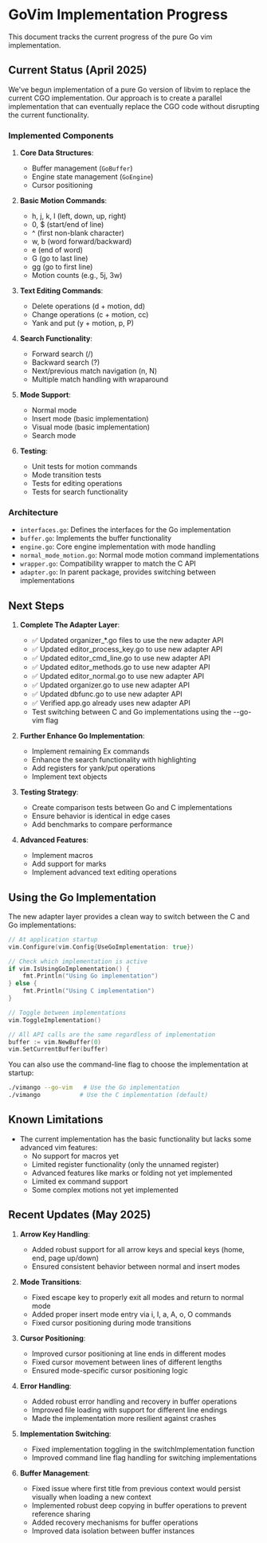# GoVim Implementation Progress

This document tracks the current progress of the pure Go vim implementation.

## Current Status (April 2025)

We've begun implementation of a pure Go version of libvim to replace the current CGO implementation. Our approach is to create a parallel implementation that can eventually replace the CGO code without disrupting the current functionality.

### Implemented Components

1. **Core Data Structures**:
   - Buffer management (`GoBuffer`)
   - Engine state management (`GoEngine`)
   - Cursor positioning

2. **Basic Motion Commands**:
   - h, j, k, l (left, down, up, right)
   - 0, $ (start/end of line)
   - ^ (first non-blank character)
   - w, b (word forward/backward)
   - e (end of word)
   - G (go to last line)
   - gg (go to first line)
   - Motion counts (e.g., 5j, 3w)

3. **Text Editing Commands**:
   - Delete operations (d + motion, dd)
   - Change operations (c + motion, cc)
   - Yank and put (y + motion, p, P)

4. **Search Functionality**:
   - Forward search (/)
   - Backward search (?)
   - Next/previous match navigation (n, N)
   - Multiple match handling with wraparound

5. **Mode Support**:
   - Normal mode
   - Insert mode (basic implementation)
   - Visual mode (basic implementation)
   - Search mode

6. **Testing**:
   - Unit tests for motion commands
   - Mode transition tests
   - Tests for editing operations
   - Tests for search functionality

### Architecture

- `interfaces.go`: Defines the interfaces for the Go implementation
- `buffer.go`: Implements the buffer functionality
- `engine.go`: Core engine implementation with mode handling
- `normal_mode_motion.go`: Normal mode motion command implementations
- `wrapper.go`: Compatibility wrapper to match the C API
- `adapter.go`: In parent package, provides switching between implementations

## Next Steps

1. **Complete The Adapter Layer**:
   - ✅ Updated organizer_*.go files to use the new adapter API
   - ✅ Updated editor_process_key.go to use new adapter API
   - ✅ Updated editor_cmd_line.go to use new adapter API
   - ✅ Updated editor_methods.go to use new adapter API
   - ✅ Updated editor_normal.go to use new adapter API
   - ✅ Updated organizer.go to use new adapter API
   - ✅ Updated dbfunc.go to use new adapter API
   - ✅ Verified app.go already uses new adapter API
   - Test switching between C and Go implementations using the --go-vim flag

2. **Further Enhance Go Implementation**:
   - Implement remaining Ex commands 
   - Enhance the search functionality with highlighting
   - Add registers for yank/put operations
   - Implement text objects

3. **Testing Strategy**:
   - Create comparison tests between Go and C implementations
   - Ensure behavior is identical in edge cases
   - Add benchmarks to compare performance

4. **Advanced Features**:
   - Implement macros
   - Add support for marks
   - Implement advanced text editing operations

## Using the Go Implementation

The new adapter layer provides a clean way to switch between the C and Go implementations:

```go
// At application startup
vim.Configure(vim.Config{UseGoImplementation: true})

// Check which implementation is active
if vim.IsUsingGoImplementation() {
    fmt.Println("Using Go implementation")
} else {
    fmt.Println("Using C implementation")
}

// Toggle between implementations
vim.ToggleImplementation()

// All API calls are the same regardless of implementation
buffer := vim.NewBuffer(0)
vim.SetCurrentBuffer(buffer)
```

You can also use the command-line flag to choose the implementation at startup:

```bash
./vimango --go-vim   # Use the Go implementation
./vimango           # Use the C implementation (default)
```

## Known Limitations

- The current implementation has the basic functionality but lacks some advanced vim features:
  - No support for macros yet
  - Limited register functionality (only the unnamed register)
  - Advanced features like marks or folding not yet implemented 
  - Limited ex command support
  - Some complex motions not yet implemented

## Recent Updates (May 2025)

1. **Arrow Key Handling**:
   - Added robust support for all arrow keys and special keys (home, end, page up/down)
   - Ensured consistent behavior between normal and insert modes

2. **Mode Transitions**:
   - Fixed escape key to properly exit all modes and return to normal mode
   - Added proper insert mode entry via i, I, a, A, o, O commands
   - Fixed cursor positioning during mode transitions

3. **Cursor Positioning**:
   - Improved cursor positioning at line ends in different modes
   - Fixed cursor movement between lines of different lengths
   - Ensured mode-specific cursor positioning logic

4. **Error Handling**:
   - Added robust error handling and recovery in buffer operations
   - Improved file loading with support for different line endings
   - Made the implementation more resilient against crashes

5. **Implementation Switching**:
   - Fixed implementation toggling in the switchImplementation function
   - Improved command line flag handling for switching implementations

6. **Buffer Management**:
   - Fixed issue where first title from previous context would persist visually when loading a new context
   - Implemented robust deep copying in buffer operations to prevent reference sharing
   - Added recovery mechanisms for buffer operations
   - Improved data isolation between buffer instances